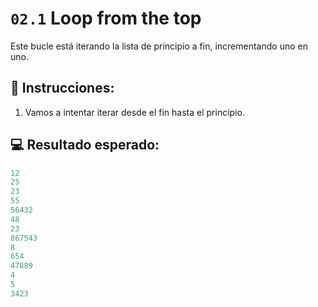 # `02.1` Loop from the top

Este bucle está iterando la lista de principio a fin, incrementando uno en uno.

## 📝 Instrucciones:

1. Vamos a intentar iterar desde el fin hasta el principio.

## 💻 Resultado esperado:

```js
12
25
23
55
56432
48
23
867543
8
654
47889
4
5
3423
```
